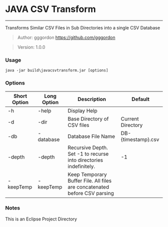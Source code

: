 # JAVA CSV Transform
------------------

Transforms Similar CSV Files in Sub Directories into a single CSV Database

>Author: gggordon <https://github.com/gggordon>

>Version: 1.0.0

### Usage
```
java -jar build\javacsvtransform.jar [options]
```

### Options

| Short Option 	| Long Option 	| Description                                                               	| Default            	|
|--------------	|-------------	|---------------------------------------------------------------------------	|--------------------	|
| -h           	| -help       	| Display Help                                                              	|                    	|
| -d           	| -dir        	| Base Directory of CSV files                                               	| Current Directory  	|
| -db          	| -database   	| Database File Name                                                        	| DB-{timestamp}.csv 	|
| -depth       	| -depth      	| Recursive Depth. Set -1 to recurse into directories indefinitely.         	| -1                 	|
| -keepTemp    	| -keepTemp   	| Keep Temporary Buffer File. All files are concatenated before CSV parsing 	|                    	|


### Notes
This is an Eclipse Project Directory
